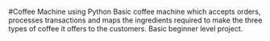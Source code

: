 #Coffee Machine using Python
Basic coffee machine which accepts orders, processes transactions and maps the ingredients required to make the three types of coffee it offers to the customers. Basic beginner level project.